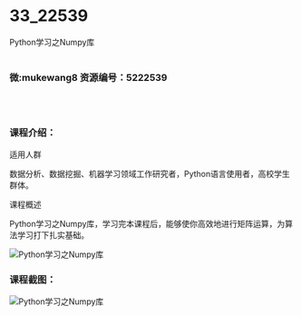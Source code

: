 # 33_22539
Python学习之Numpy库
<br/></br>
<h3>微:mukewang8 资源编号：5222539</h3>
<br/></br>
<h3>课程介绍：</h3>
<p>适用人群</p>
<p>数据分析、数据挖掘、机器学习领域工作研究者，Python语言使用者，高校学生群体。</p>
<p>课程概述</p>
<p>Python学习之<a title="查看与 Numpy 相关的文章" target="_blank">Numpy</a>库，学习完本课程后，能够使你高效地进行矩阵运算，为算法学习打下扎实基础。</p>
<p><img src="https://www.ko996.com/wp-content/uploads/img/2022/01/1-49-300x182.png" alt="Python学习之Numpy库"></p>
<div class="info-desc">
<h3>课程截图：</h3>
<p><img src="https://www.ko996.com/wp-content/uploads/img/2022/01/2-48.png" alt="Python学习之Numpy库"></p>


			
</div>
